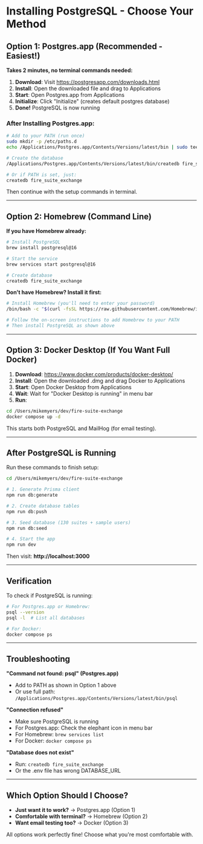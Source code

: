 # Installing PostgreSQL - Choose Your Method

## Option 1: Postgres.app (Recommended - Easiest!)

**Takes 2 minutes, no terminal commands needed:**

1. **Download**: Visit https://postgresapp.com/downloads.html
2. **Install**: Open the downloaded file and drag to Applications
3. **Start**: Open Postgres.app from Applications
4. **Initialize**: Click "Initialize" (creates default postgres database)
5. **Done!** PostgreSQL is now running

### After Installing Postgres.app:

```bash
# Add to your PATH (run once)
sudo mkdir -p /etc/paths.d
echo /Applications/Postgres.app/Contents/Versions/latest/bin | sudo tee /etc/paths.d/postgresapp

# Create the database
/Applications/Postgres.app/Contents/Versions/latest/bin/createdb fire_suite_exchange

# Or if PATH is set, just:
createdb fire_suite_exchange
```

Then continue with the setup commands in terminal.

---

## Option 2: Homebrew (Command Line)

**If you have Homebrew already:**

```bash
# Install PostgreSQL
brew install postgresql@16

# Start the service
brew services start postgresql@16

# Create database
createdb fire_suite_exchange
```

**Don't have Homebrew? Install it first:**

```bash
# Install Homebrew (you'll need to enter your password)
/bin/bash -c "$(curl -fsSL https://raw.githubusercontent.com/Homebrew/install/HEAD/install.sh)"

# Follow the on-screen instructions to add Homebrew to your PATH
# Then install PostgreSQL as shown above
```

---

## Option 3: Docker Desktop (If You Want Full Docker)

1. **Download**: https://www.docker.com/products/docker-desktop/
2. **Install**: Open the downloaded .dmg and drag Docker to Applications
3. **Start**: Open Docker Desktop from Applications
4. **Wait**: Wait for "Docker Desktop is running" in menu bar
5. **Run**:

```bash
cd /Users/mikemyers/dev/fire-suite-exchange
docker compose up -d
```

This starts both PostgreSQL and MailHog (for email testing).

---

## After PostgreSQL is Running

Run these commands to finish setup:

```bash
cd /Users/mikemyers/dev/fire-suite-exchange

# 1. Generate Prisma client
npm run db:generate

# 2. Create database tables
npm run db:push

# 3. Seed database (130 suites + sample users)
npm run db:seed

# 4. Start the app
npm run dev
```

Then visit: **http://localhost:3000**

---

## Verification

To check if PostgreSQL is running:

```bash
# For Postgres.app or Homebrew:
psql --version
psql -l  # List all databases

# For Docker:
docker compose ps
```

---

## Troubleshooting

**"Command not found: psql" (Postgres.app)**
- Add to PATH as shown in Option 1 above
- Or use full path: `/Applications/Postgres.app/Contents/Versions/latest/bin/psql`

**"Connection refused"**
- Make sure PostgreSQL is running
- For Postgres.app: Check the elephant icon in menu bar
- For Homebrew: `brew services list`
- For Docker: `docker compose ps`

**"Database does not exist"**
- Run: `createdb fire_suite_exchange`
- Or the .env file has wrong DATABASE_URL

---

## Which Option Should I Choose?

- **Just want it to work?** → Postgres.app (Option 1)
- **Comfortable with terminal?** → Homebrew (Option 2)
- **Want email testing too?** → Docker (Option 3)

All options work perfectly fine! Choose what you're most comfortable with.
